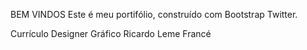 BEM VINDOS
Este é meu portifólio, construído com Bootstrap Twitter.


Currículo Designer Gráfico Ricardo Leme Francé
